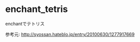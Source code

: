 enchant_tetris
==============

enchantでテトリス

参考元: http://syossan.hateblo.jp/entry/20100630/1277917669
